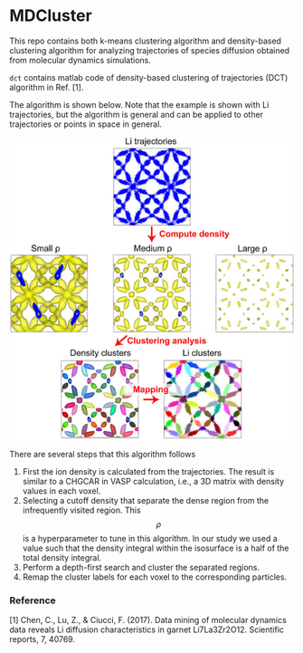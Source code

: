 # MDCluster
This repo contains both k-means clustering algorithm and density-based clustering algorithm for analyzing trajectories of species diffusion obtained from molecular dynamics simulations. 


`dct` contains matlab code of density-based clustering of trajectories (DCT) algorithm in Ref. [1].

The algorithm is shown below. Note that the example is shown with Li trajectories, but the algorithm is general and can be applied to other trajectories or points in space in general. 

![DCT algorithm](./resources/dct.jpg)

There are several steps that this algorithm follows

1. First the ion density is calculated from the trajectories. The result is similar to a CHGCAR in VASP calculation, i.e., a 3D matrix with density values in each voxel.
2. Selecting a cutoff density that separate the dense region from the infrequently visited region. This $$\rho$$ is a hyperparameter to tune in this algorithm. In our study we used a value such that the density integral within the isosurface is a half of the total density integral. 
3. Perform a depth-first search and cluster the separated regions.
4. Remap the cluster labels for each voxel to the corresponding particles.

### Reference


[1] Chen, C., Lu, Z., & Ciucci, F. (2017). Data mining of molecular dynamics data reveals Li diffusion characteristics in garnet Li7La3Zr2O12. Scientific reports, 7, 40769.

